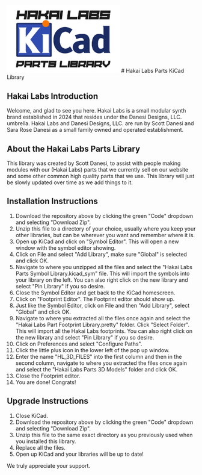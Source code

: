 <img src="https://github.com/scottdanesi/hakai_labs_kicad_library/blob/main/Hakai%20Labs%20KiCad%20Library%20Image.png" alt="Hakai Labs Parts KiCad Library" width="300"/>
# Hakai Labs Parts KiCad Library

## Hakai Labs Introduction
Welcome, and glad to see you here. Hakai Labs is a small modular synth brand established in 2024 that resides under the Danesi Designs, LLC. umbrella. Hakai Labs and Danesi Designs, LLC. are run by Scott Danesi and Sara Rose Danesi as a small family owned and operated establishment.

## About the Hakai Labs Parts Library
This library was created by Scott Danesi, to assist with people making modules with our (Hakai Labs) parts that we currently sell on our website and some other common high quality parts that we use.  This library will just be slowly updated over time as we add things to it.

## Installation Instructions
1. Download the repository above by clicking the green "Code" dropdown and selecting "Download Zip".
2. Unzip this file to a directory of your choice, usually where you keep your other libraries, but can be wherever you want and remember where it is.
3. Open up KiCad and click on "Symbol Editor".  This will open a new window with the symbol editor showing. 
4. Click on File and select "Add Library", make sure "Global" is selected and click OK.
5. Navigate to where you unzipped all the files and select the "Hakai Labs Parts Symbol Library.kicad_sym" file.  This will import the symbols into your library on the left.  You can also right click on the new library and select "Pin Library" if you so desire.
6. Close the Symbol Editor and get back to the KiCad homescreen.
7. Click on "Footprint Editor".  The Footprint editor should show up.
8. Just like the Symbol Editor, click on File and then "Add Library", select "Global" and click OK.
9. Navigate to where you extracted all the files once again and select the "Hakai Labs Part Footprint Library.pretty" folder.  Click "Select Folder".  This will import all the Hakai Labs footprints. You can also right click on the new library and select "Pin Library" if you so desire.
10. Click on Preferences and select "Configure Paths".
11. Click the little plus icon in the lower left of the pop up window.
12. Enter the name "HL_3D_FILES" into the first column and then in the second column, navigate to where you extracted the files once again and select the "Hakai Labs Parts 3D Models" folder and click OK.
13. Close the Footprint editor.
14. You are done!  Congrats!

## Upgrade Instructions
1. Close KiCad.
2. Download the repository above by clicking the green "Code" dropdown and selecting "Download Zip".
3. Unzip this file to the same exact directory as you previously used when you installed this library.
4. Replace all the files.
5. Open up KiCad and your libraries will be up to date!

We truly appreciate your support.